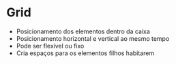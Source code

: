 # Grid

  - Posicionamento dos elementos dentro da caixa
  - Posicionamento horizontal e vertical ao mesmo tempo
  - Pode ser flexível ou fixo
  - Cria espaços para os elementos filhos habitarem
  